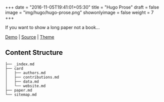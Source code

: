 +++
date = "2016-11-05T19:41:01+05:30"
title = "Hugo Prose"
draft = false
image = "img/hugo/hugo-prose.png"
showonlyimage = false
weight = 7
+++

If you want to show a long paper not a book...

[Demo](https://olymvis.hongtaoh.com/) | [Source](https://github.com/hongtaoh/olymvis) | [Theme](https://github.com/yihui/hugo-prose) 

<!--more-->

## Content Structure

```
├── _index.md
├── card
│   ├── authors.md
│   ├── contributions.md
│   ├── data.md
│   └── website.md
├── paper.md
└── sitemap.md
```